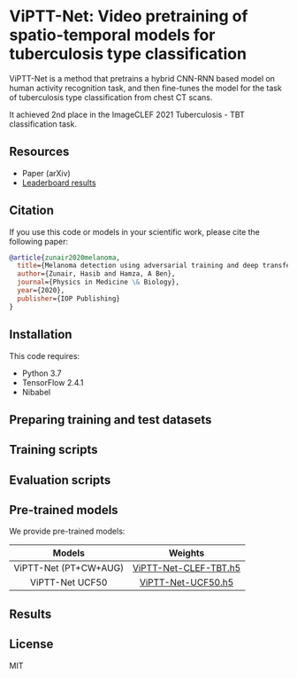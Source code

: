 # ViPTT-Net: Video pretraining of spatio-temporal models for tuberculosis type classification

ViPTT-Net is a method that pretrains a hybrid CNN-RNN based model on human activity recognition task, and then fine-tunes the model for the task of tuberculosis type classification from chest CT scans. 

It achieved 2nd place in the ImageCLEF 2021 Tuberculosis - TBT classification task.

## Resources
* Paper (arXiv)
* [Leaderboard results](https://www.aicrowd.com/challenges/imageclef-2021-tuberculosis-tbt-classification/leaderboards)

## Citation

If you use this code or models in your scientific work, please cite the
following paper:

```bibtex
@article{zunair2020melanoma,
  title={Melanoma detection using adversarial training and deep transfer learning},
  author={Zunair, Hasib and Hamza, A Ben},
  journal={Physics in Medicine \& Biology},
  year={2020},
  publisher={IOP Publishing}
}
```

## Installation

This code requires:

* Python 3.7
* TensorFlow 2.4.1
* Nibabel

## Preparing training and test datasets

## Training scripts

## Evaluation scripts

## Pre-trained models

We provide pre-trained models:

| Models | Weights|
|:---:|:---:|
| ViPTT-Net (PT+CW+AUG) | [ViPTT-Net-CLEF-TBT.h5](https://github.com/hasibzunair/ViPTT-Net/releases/latest/download/ViPTT-Net-CLEF-TBT.h5) |
| ViPTT-Net UCF50 | [ViPTT-Net-UCF50.h5](https://github.com/hasibzunair/ViPTT-Net/releases/latest/download/ViPTT-Net-UCF50.h5) |

## Results

## License 

MIT

